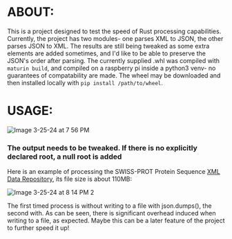 ABOUT:
=======


This is a project designed to test the speed of Rust processing capabilities. Currently, the project has two modules- one parses XML to JSON, the other parses JSON to XML. The results are still being tweaked as some extra elements are added sometimes, and I'd like to be able to preserve the JSON's order after parsing. The currently supplied .whl was compiled with `maturin build`, and compiled on a raspberry pi inside a python3 venv- no guarantees of compatability are made. The wheel may be downloaded and then installed locally with `pip install /path/to/wheel`.








USAGE:
=======







![Image 3-25-24 at 7 56 PM](https://github.com/nightgla55/rxml/assets/38857821/94a633c8-58a9-47c4-bef2-479b56fa5f7d)


### The output needs to be tweaked. If there is no explicitly declared root, a null root is added



Here is an example of processing the SWISS-PROT Protein Sequence [XML Data Repository](https://aiweb.cs.washington.edu/research/projects/xmltk/xmldata/www/repository.html#SwissProt), its file size is about 110MB:


![Image 3-25-24 at 8 14 PM 2](https://github.com/nightgla55/rxml/assets/38857821/6bbcdd20-2d07-4c0e-91ab-62793d9ae9cd)







The first timed process is without writing to a file with json.dumps(), the second with. As can be seen, there is significant overhead induced when writing to a file, as expected. Maybe this can be a later feature of the project to further speed it up!
